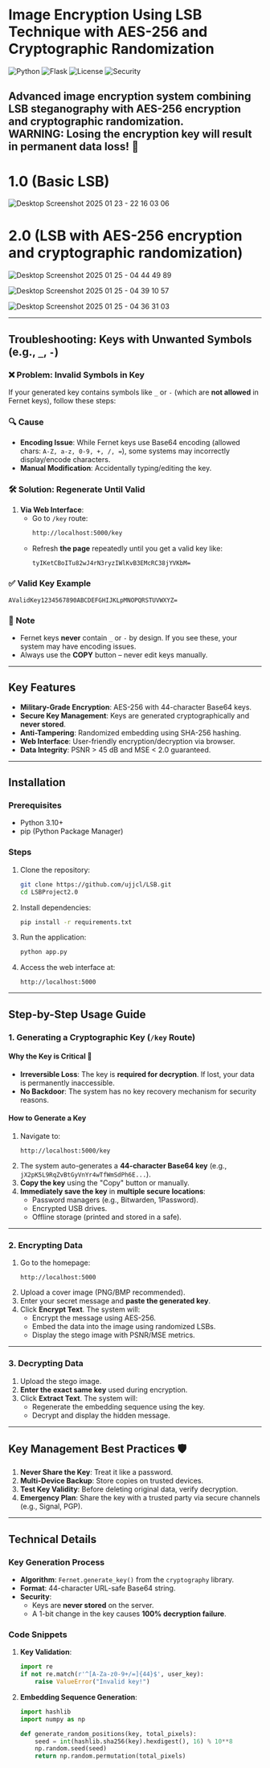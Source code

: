 # Image Encryption Using LSB Technique with AES-256 and Cryptographic Randomization

![Python](https://img.shields.io/badge/Python-3.10%2B-blue)
![Flask](https://img.shields.io/badge/Flask-2.3.2-green)
![License](https://img.shields.io/badge/License-GPLv3-orange)
![Security](https://img.shields.io/badge/Security-Critical-red)

Advanced image encryption system combining **LSB steganography** with **AES-256 encryption** and cryptographic randomization.  
**WARNING: Losing the encryption key will result in permanent data loss!** 🔐
---

# **1.0 (Basic LSB)**
![Desktop Screenshot 2025 01 23 - 22 16 03 06](https://github.com/user-attachments/assets/d0c3fe4a-6435-4cec-8f5b-19330e3e87bc)

# **2.0 (LSB with AES-256 encryption and cryptographic randomization)**
![Desktop Screenshot 2025 01 25 - 04 44 49 89](https://github.com/user-attachments/assets/0151aca7-078c-4b7f-982b-0f290fe9c5b3)

![Desktop Screenshot 2025 01 25 - 04 39 10 57](https://github.com/user-attachments/assets/d57e7010-bca3-4373-b7d3-71a70804a9f6)

![Desktop Screenshot 2025 01 25 - 04 36 31 03](https://github.com/user-attachments/assets/b3e970f8-a6e6-450f-a5d7-fb3964af29cd)

---



## Troubleshooting: Keys with Unwanted Symbols (e.g., `_`, `-`)

### ❌ Problem: Invalid Symbols in Key
If your generated key contains symbols like `_` or `-` (which are **not allowed** in Fernet keys), follow these steps:

### 🔍 Cause
- **Encoding Issue**: While Fernet keys use Base64 encoding (allowed chars: `A-Z, a-z, 0-9, +, /, =`), some systems may incorrectly display/encode characters.
- **Manual Modification**: Accidentally typing/editing the key.

### 🛠 Solution: Regenerate Until Valid
1. **Via Web Interface**:
   - Go to `/key` route:  
     ```bash
     http://localhost:5000/key
     ```
   - Refresh **the page** repeatedly until you get a valid key like:  
     ```
     tyIKetCBoITu82wJ4rN3ryzIWlKvB3EMcRC38jYVKbM=
     ```

   

### ✅ Valid Key Example
```
AValidKey1234567890ABCDEFGHIJKLpMNOPQRSTUVWXYZ=
```

### 📝 Note
- Fernet keys **never** contain `_` or `-` by design. If you see these, your system may have encoding issues.
- Always use the **COPY** button – never edit keys manually.

---

## Key Features
- **Military-Grade Encryption**: AES-256 with 44-character Base64 keys.
- **Secure Key Management**: Keys are generated cryptographically and **never stored**.
- **Anti-Tampering**: Randomized embedding using SHA-256 hashing.
- **Web Interface**: User-friendly encryption/decryption via browser.
- **Data Integrity**: PSNR > 45 dB and MSE < 2.0 guaranteed.

---

## Installation

### Prerequisites
- Python 3.10+
- pip (Python Package Manager)

### Steps
1. Clone the repository:
   ```bash
   git clone https://github.com/ujjcl/LSB.git
   cd LSBProject2.0
   ```


2. Install dependencies:
   ```bash
   pip install -r requirements.txt
   ```

3. Run the application:
   ```bash
   python app.py
   ```

4. Access the web interface at:
   ```
   http://localhost:5000
   ```

---

## Step-by-Step Usage Guide

### 1. Generating a Cryptographic Key (`/key` Route)
#### Why the Key is Critical 🔑
- **Irreversible Loss**: The key is **required for decryption**. If lost, your data is permanently inaccessible.
- **No Backdoor**: The system has no key recovery mechanism for security reasons.

#### How to Generate a Key
1. Navigate to:
   ```
   http://localhost:5000/key
   ```
2. The system auto-generates a **44-character Base64 key** (e.g., `jX2pK5L9RqZvBtGyVnYr4wTfWmSdPh6E...`).
3. **Copy the key** using the "Copy" button or manually.
4. **Immediately save the key** in **multiple secure locations**:
   - Password managers (e.g., Bitwarden, 1Password).
   - Encrypted USB drives.
   - Offline storage (printed and stored in a safe).

---

### 2. Encrypting Data
1. Go to the homepage:
   ```
   http://localhost:5000
   ```
2. Upload a cover image (PNG/BMP recommended).
3. Enter your secret message and **paste the generated key**.
4. Click **Encrypt Text**. The system will:
   - Encrypt the message using AES-256.
   - Embed the data into the image using randomized LSBs.
   - Display the stego image with PSNR/MSE metrics.

---

### 3. Decrypting Data
1. Upload the stego image.
2. **Enter the exact same key** used during encryption.
3. Click **Extract Text**. The system will:
   - Regenerate the embedding sequence using the key.
   - Decrypt and display the hidden message.

---

## Key Management Best Practices 🛡️
1. **Never Share the Key**: Treat it like a password.
2. **Multi-Device Backup**: Store copies on trusted devices.
3. **Test Key Validity**: Before deleting original data, verify decryption.
4. **Emergency Plan**: Share the key with a trusted party via secure channels (e.g., Signal, PGP).

---

## Technical Details

### Key Generation Process
- **Algorithm**: `Fernet.generate_key()` from the `cryptography` library.
- **Format**: 44-character URL-safe Base64 string.
- **Security**:
  - Keys are **never stored** on the server.
  - A 1-bit change in the key causes **100% decryption failure**.

### Code Snippets
1. **Key Validation**:
   ```python
   import re
   if not re.match(r'^[A-Za-z0-9+/=]{44}$', user_key):
       raise ValueError("Invalid key!")
   ```

2. **Embedding Sequence Generation**:
   ```python
   import hashlib
   import numpy as np

   def generate_random_positions(key, total_pixels):
       seed = int(hashlib.sha256(key).hexdigest(), 16) % 10**8
       np.random.seed(seed)
       return np.random.permutation(total_pixels)
   ```
